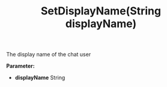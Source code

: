 ﻿---
uid: crmscript_ref_NSChatPresence_SetDisplayName
title: SetDisplayName(String displayName)
intellisense: NSChatPresence.SetDisplayName
keywords: NSChatPresence, GetDisplayName
so.topic: reference
---

The display name of the chat user

**Parameter:** 
 - **displayName** String

